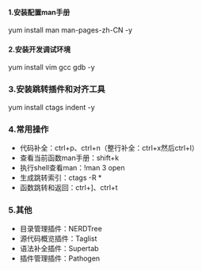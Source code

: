 ####  1.安装配置man手册
yum install man  man-pages-zh-CN -y

####  2.安装开发调试环境
yum install vim gcc gdb -y

### 3.安装跳转插件和对齐工具
yum install ctags indent -y

### 4.常用操作
* 代码补全：ctrl+p、ctrl+n（整行补全：ctrl+x然后ctrl+l）
* 查看当前函数man手册：shift+k
* 执行shell查看man：!man 3 open
* 生成跳转索引：ctags -R *
* 函数跳转和返回：ctrl+]、ctrl+t

### 5.其他
* 目录管理插件：NERDTree
* 源代码概览插件：Taglist
* 语法补全插件：Supertab
* 插件管理插件：Pathogen
